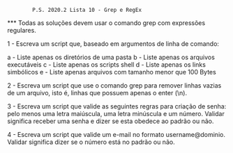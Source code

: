 			P.S. 2020.2 Lista 10 - Grep e RegEx

*** Todas as soluções devem usar o comando grep com expressões regulares.

1 - Escreva um script que, baseado em argumentos de linha de comando:

a - Liste apenas os diretórios de uma pasta
b - Liste apenas os arquivos executáveis
c - Liste apenas os scripts shell
d - Liste apenas os links simbólicos
e - Liste apenas arquivos com tamanho menor que 100 Bytes

2 - Escreva um script que use o comando grep para remover linhas vazias de um arquivo, isto é, linhas que possuem apenas o enter (\n).

3 - Escreva um script que valide as seguintes regras para criação de senha: pelo menos uma letra maiúscula, uma letra minúscula e um número. Validar significa receber uma senha e dizer se esta obedece ao padrão ou não.

4 - Escreva um script que valide um e-mail no formato username@dominio. Validar significa dizer se o número está no padrão ou não.


